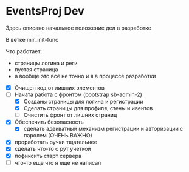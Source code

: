 # EventsProj Dev
Здесь описано начальное положение дел в разработке

В ветке mir_init-func

Что работает:
*	страницы логина и реги
* 	пустая страница
*	а вообще это всё не точно и я в процессе разработки


- [x] Очищен код от лишних элементов
- [ ] Начата работа с фронтом (bootstrap sb-admin-2)
  - [x] Созданы страницы для логина и регистрации
  - [x] Сделать страницы для профиля, стены и ивентов
  - [ ] Очистить фронт от лишних страниц
- [x] Обеспечить безопасность
  - [x] сделать адекватный механизм регистрации и авторизации с паролем (ОЧЕНЬ ВАЖНО)
- [x] проработать ручки тщательнее
- [x] сделать что-то с рут учеткой
- [x] пофиксить старт сервера
- [ ] что-то еще что я еще не написал
